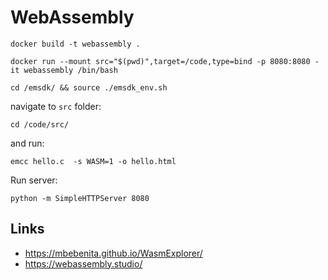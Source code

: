 # WebAssembly

```
docker build -t webassembly .
```

```
docker run --mount src="$(pwd)",target=/code,type=bind -p 8080:8080 -it webassembly /bin/bash
```

```
cd /emsdk/ && source ./emsdk_env.sh
```

navigate to `src` folder:

```
cd /code/src/
```

and run:

```
emcc hello.c  -s WASM=1 -o hello.html
```

Run server:

```
python -m SimpleHTTPServer 8080
```

## Links

- https://mbebenita.github.io/WasmExplorer/
- https://webassembly.studio/
